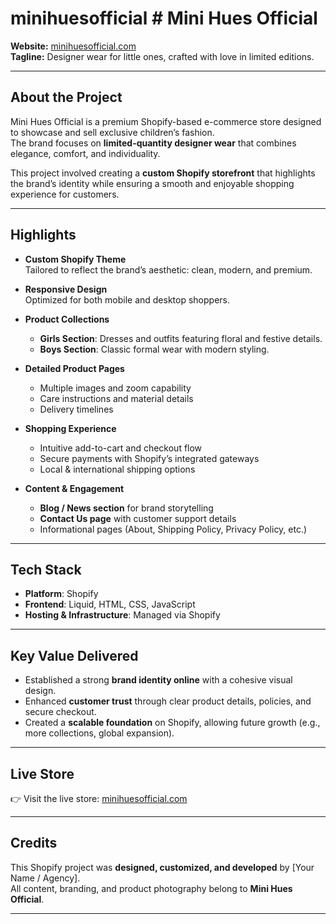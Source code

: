 # minihuesofficial # Mini Hues Official

**Website:** [minihuesofficial.com](https://minihuesofficial.com)  
**Tagline:** Designer wear for little ones, crafted with love in limited editions.

---

## About the Project

Mini Hues Official is a premium Shopify-based e-commerce store designed to showcase and sell exclusive children’s fashion.  
The brand focuses on **limited-quantity designer wear** that combines elegance, comfort, and individuality.  

This project involved creating a **custom Shopify storefront** that highlights the brand’s identity while ensuring a smooth and enjoyable shopping experience for customers.

---

## Highlights

- **Custom Shopify Theme**  
  Tailored to reflect the brand’s aesthetic: clean, modern, and premium.  

- **Responsive Design**  
  Optimized for both mobile and desktop shoppers.  

- **Product Collections**  
  - **Girls Section**: Dresses and outfits featuring floral and festive details.  
  - **Boys Section**: Classic formal wear with modern styling.  

- **Detailed Product Pages**  
  - Multiple images and zoom capability  
  - Care instructions and material details  
  - Delivery timelines  

- **Shopping Experience**  
  - Intuitive add-to-cart and checkout flow  
  - Secure payments with Shopify’s integrated gateways  
  - Local & international shipping options  

- **Content & Engagement**  
  - **Blog / News section** for brand storytelling  
  - **Contact Us page** with customer support details  
  - Informational pages (About, Shipping Policy, Privacy Policy, etc.)  

---

## Tech Stack

- **Platform**: Shopify  
- **Frontend**: Liquid, HTML, CSS, JavaScript  
- **Hosting & Infrastructure**: Managed via Shopify  

---

## Key Value Delivered

- Established a strong **brand identity online** with a cohesive visual design.  
- Enhanced **customer trust** through clear product details, policies, and secure checkout.  
- Created a **scalable foundation** on Shopify, allowing future growth (e.g., more collections, global expansion).  

---

## Live Store

👉 Visit the live store: [minihuesofficial.com](https://minihuesofficial.com)

---

## Credits

This Shopify project was **designed, customized, and developed** by [Your Name / Agency].  
All content, branding, and product photography belong to **Mini Hues Official**.  

---
